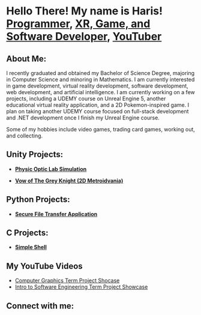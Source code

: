<h1>Hello There! My name is Haris! <br/><a href="https://github.com/Harisk25">Programmer</a>, <a href="https://www.linkedin.com/in/haris-kajtazovic-1372b5210/">XR, Game, and Software Developer</a>, <a href="https://www.youtube.com/@hariskajtazovic">YouTuber</a></h1>

<h2>About Me:</h2>

I recently graduated and obtained my Bachelor of Science Degree, majoring in Computer Science and minoring in Mathematics. I am currently interested in game development, virtual reality development, software development, web development, and artificial intelligence. I am currently working on a few projects, including a UDEMY course on Unreal Engine 5, another educational virtual reality application, and a 2D Pokemon-inspired game. I plan on taking another UDEMY course focused on full-stack development and .NET development once I finish my Unreal Engine course.

Some of my hobbies include video games, trading card games, working out, and collecting.

<h2>Unity Projects:</h2>

- <b>[Physic Optic Lab Simulation](https://github.com/Harisk25/VRFinalProject)</b>
    
- <b>[Vow of The Grey Knight (2D Metroidvania)](https://github.com/Harisk25/CMPT330_Project)</b>


<h2>Python Projects:</h2>

- <b>[Secure File Transfer Application](https://github.com/Harisk25/361Project)</b>

<h2>C Projects:</h2>

- <b>[Simple Shell](https://github.com/Harisk25/360project)</b>


<h2>My YouTube Videos</h2>

- [Computer Graphics Term Project Shocase](https://www.youtube.com/watch?v=wP_EAosNePk)
- [Intro to Software Engineering Term Project Showcase](https://www.youtube.com/watch?v=fC2R_D2HTfg)

<h2>Connect with me:</h2>

[youtube]: https://www.youtube.com/@hariskajtazovic
[linkedin]: https://www.linkedin.com/in/haris-kajtazovic-1372b5210/


